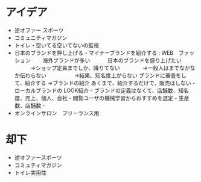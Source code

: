# アイデア
- 逆オファー スポーツ 
- コミュニティマガジン
- トイレ・空いてる空いてないの監視
- 日本のブランドを押し上げる - マイナーブランドを紹介する : WEB　ファッション
  　　海外ブランドが多い
  　　　日本のブランドを盛り上げたい
  　　　→ショップ定員までしか、降りてない
  　　　　→一般人はまでなかなか伝わらない
  　　　　　→結果、知名度上がらない
            ブランドに審査をして、紹介する
            →ブランドの紹介
            あくまで、紹介するだけで、販売はしない
            - ローカルブランドの LOOK紹介
              - ブランドの定義はなくて、店舗数、知名度、売上、個人、会社
            - 閲覧ユーザの機械学習からおすすめを選定
            - 生産数、店舗数
            - 
- オンラインサロン　フリーランス用

# 却下
- 逆オファースポーツ
- コミュティマガジン
- トイレ実用性